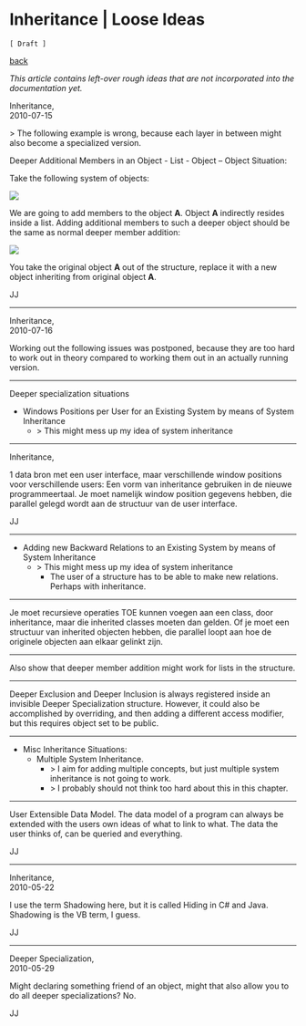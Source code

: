 ﻿Inheritance | Loose Ideas
=========================

`[ Draft ]`

[back](./)

*This article contains left-over rough ideas that are not incorporated into the documentation yet.*

Inheritance,  
2010-07-15

\> The following example is wrong, because each layer in between might also become a specialized version.

Deeper Additional Members in an Object - List - Object – Object Situation:

Take the following system of objects:

![](images/6.%20Inheritance%20Ideas.001.png)

We are going to add members to the object __A__. Object __A__ indirectly resides inside a list. Adding additional members to such a deeper object should be the same as normal deeper member addition:

![](images/6.%20Inheritance%20Ideas.002.png)

You take the original object __A__ out of the structure, replace it with a new object inheriting from original object __A__.

JJ

-----

Inheritance,  
2010-07-16

Working out the following issues was postponed, because they are too hard to work out in theory compared to working them out in an actually running version.

-----

Deeper specialization situations

- Windows Positions per User for an Existing System by means of System Inheritance
    - \> This might mess up my idea of system inheritance

-----

Inheritance,

1 data bron met een user interface,
maar verschillende window positions voor
verschillende users:
Een vorm van inheritance gebruiken
in de nieuwe programmeertaal.
Je moet namelijk window position
gegevens hebben, die parallel
gelegd wordt aan de structuur van de user interface.

JJ

-----

- Adding new Backward Relations to an Existing System by means of System Inheritance
    - \> This might mess up my idea of system inheritance
        - The user of a structure has to be able to make new relations.
          Perhaps with inheritance.

-----

Je moet recursieve operaties TOE kunnen voegen aan een class, door inheritance, maar die inherited classes moeten dan gelden. Of je moet een structuur van inherited objecten hebben, die parallel loopt aan hoe de originele objecten aan elkaar gelinkt zijn.

-----

Also show that deeper member addition might work for lists in the structure.

-----

Deeper Exclusion and Deeper Inclusion is always registered inside an invisible Deeper Specialization structure. However, it could also be accomplished by overriding, and then adding a different access modifier, but this requires object set to be public.

-----

- Misc Inheritance Situations:
    - Multiple System Inheritance.
        - \> I aim for adding multiple concepts, but just multiple system inheritance is not going to work.
        - \> I probably should not think too hard about this in this chapter.

-----

User Extensible Data Model. The data model of a program can always be extended with the users own ideas of what to link to what. The data the user thinks of, can be queried and everything.

JJ

-----

Inheritance,  
2010-05-22

I use the term Shadowing here, but it is called Hiding in C# and Java. Shadowing is the VB term, I guess.

JJ

-----

Deeper Specialization,  
2010-05-29

Might declaring something friend of an object, might that also allow you to do all deeper specializations? No.

JJ